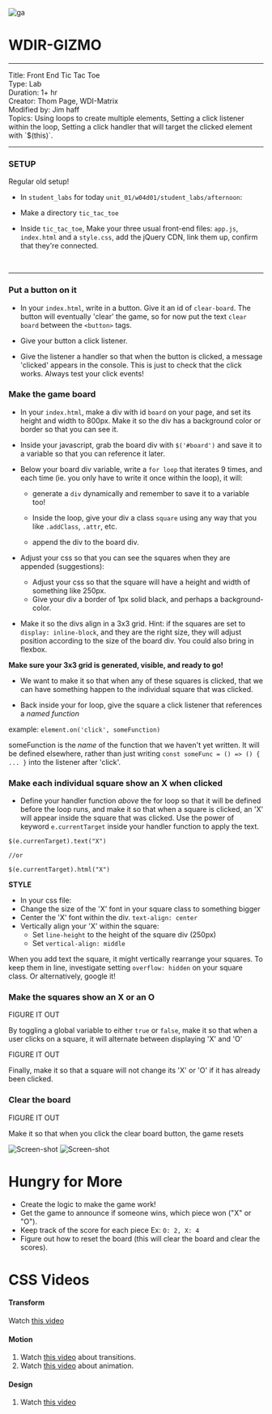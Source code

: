 ![ga](http://mobbook.generalassemb.ly/ga_cog.png)

# WDIR-GIZMO

<hr>
Title: Front End Tic Tac Toe<br>
Type: Lab<br>
Duration: 1+ hr<br>
Creator: Thom Page, WDI-Matrix<br>
Modified by: Jim haff<br>
Topics: Using loops to create multiple elements, Setting a click listener within the loop, Setting a click handler that will target the clicked element with `$(this)`.<br>
<hr>

### SETUP
Regular old setup!

* In `student_labs` for today `unit_01/w04d01/student_labs/afternoon`:

* Make a directory `tic_tac_toe`

* Inside `tic_tac_toe`, Make your three usual front-end files: `app.js`, `index.html` and a `style.css`, add the jQuery CDN, link them up, confirm that they're connected.

<br>
<hr>

### Put a button on it

* In your `index.html`, write in a button. Give it an id of `clear-board`. The button will eventually 'clear' the game, so for now put the text `clear board` between the `<button>` tags.

* Give your button a click listener.

* Give the listener a handler so that when the button is clicked, a message 'clicked' appears in the console. This is just to check that the click works. Always test your click events!


### Make the game board

* In your `index.html`, make a div with id `board` on your page, and set its height and width to 800px. Make it so the div has a background color or border so that you can see it.

* Inside your javascript, grab the board div with `$('#board')` and save it to a variable so that you can reference it later.

* Below your board div variable, write a `for loop` that iterates 9 times, and each time (ie. you only have to write it once within the loop), it will:

  * generate a `div` dynamically and remember to save it to a variable too!

  * Inside the loop, give your div a class `square` using any way that you like `.addClass`, `.attr`, etc.

  * append the div to the board div.

* Adjust your css so that you can see the squares when they are appended (suggestions):
  * Adjust your css so that the square will have a height and width of something like 250px.
  * Give your div a border of 1px solid black, and perhaps a background-color.

* Make it so the divs align in a 3x3 grid. Hint: if the squares are set to `display: inline-block`, and they are the right size, they will adjust position according to the size of the board div. You could also bring in flexbox.

**Make sure your 3x3 grid is generated, visible, and ready to go!**

* We want to make it so that when any of these squares is clicked, that we can have something happen to the individual square that was clicked.

* Back inside your for loop, give the square a click listener that references a _named function_

example: `element.on('click', someFunction)`

someFunction is the _name_ of the function that we haven't yet written. It will be defined elsewhere, rather than just writing `const someFunc = () => () { ... }` into the listener after 'click'.

### Make each individual square show an X when clicked

* Define your handler function _above_ the for loop so that it will be defined before the loop runs, and make it so that when a square is clicked, an 'X' will appear inside the square that was clicked. Use the power of keyword `e.currentTarget` inside your handler function to apply the text.

```
$(e.currenTarget).text("X")

//or

$(e.currentTarget).html("X")
```

**STYLE**

* In your css file:
* Change the size of the 'X' font in your square class to something bigger
* Center the 'X' font within the div. `text-align: center`
* Vertically align your 'X' within the square:
  * Set `line-height` to the height of the square div (250px)
  * Set `vertical-align: middle`

When you add text the square, it might vertically rearrange your squares. To keep them in line, investigate setting `overflow: hidden` on your square class. Or alternatively, google it!


### Make the squares show an X or an O

FIGURE IT OUT

By toggling a global variable to either `true` or `false`, make it so that when a user clicks on a square, it will alternate between displaying 'X' and 'O'

FIGURE IT OUT

Finally, make it so that a square will not change its 'X' or 'O' if it has already been clicked.


### Clear the board

FIGURE IT OUT

Make it so that when you click the clear board button, the game resets

![Screen-shot](https://i.imgur.com/kz2L9f9.png)
![Screen-shot](https://i.imgur.com/d8lFshD.png)

# Hungry for More

* Create the logic to make the game work!
* Get the game to announce if someone wins, which piece won ("X" or "O").
* Keep track of the score for each piece Ex: `O: 2, X: 4`
* Figure out how to reset the board (this will clear the board and clear the scores).

# CSS Videos

#### Transform

Watch [this video](https://www.youtube.com/watch?v=Gu-HBBZLyjg&list=PLdnONIhPScST0Vy4LrIZiYKpFNoxgyH7J&index=29)

#### Motion


1. Watch [this video](https://www.youtube.com/watch?v=Xu3SrQhtBqw&list=PLdnONIhPScST0Vy4LrIZiYKpFNoxgyH7J&index=30) about transitions.
1. Watch [this video](https://www.youtube.com/watch?v=9RfHG3K8U_Q&list=PLdnONIhPScST0Vy4LrIZiYKpFNoxgyH7J&index=31) about animation.

#### Design

1. Watch [this video](https://www.youtube.com/watch?v=M1syJPviLkU&list=PLdnONIhPScST0Vy4LrIZiYKpFNoxgyH7J&index=13)
